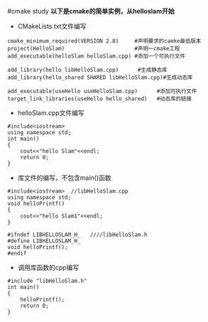 #cmake study
**以下是cmake的简单实例，从helloslam开始**

* CMakeLists.txt文件编写

```
cmake_minimum_required(VERSION 2.8)     #声明要求的camke最低版本
project(HelloSlam)                      #声明一cmake工程
add_executable(helloSlam helloSlam.cpp) #添加一个可执行文件

add_library(hello libHelloSlam.cpp)      #生成静态库
add_library(hello_shared SHARED libHelloSlam.cpp)#生成动态库

add_executable(useHello useHelloSlam.cpp)      #添加可执行文件
target_link_libraries(useHello hello_shared)   #动态库的链接
```

* helloSlam.cpp文件编写
```
#include<iostream>  
using namespace std;
int main()
{
	cout<<"hello Slam"<<endl;
	return 0;
}

```

* 库文件的编写，不包含main()函数
```
#include<iostream>  //libHelloSlam.cpp
using namespace std;
void helloPrintf()
{
	cout<<"hello Slam1"<<endl;
}
```
```
#ifndef LIBHELLOSLAM_H_   ////libHelloSlam.h
#define LIBHELLOSLAM_H_
void helloPrintf();
#endif
```
* 调用库函数的cpp编写
```
#include "libHelloSlam.h"
int main()
{
	helloPrintf();
	return 0;
}
```
